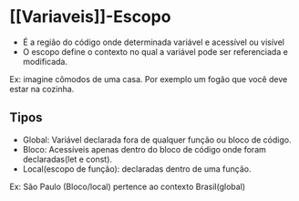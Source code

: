 # [[Variaveis]]-Escopo

- É a região do código onde determinada variável e acessível ou visível
- O escopo define o contexto no qual a variável pode ser referenciada e modificada.

Ex: imagine cômodos de uma casa. Por exemplo um fogão que você deve estar na cozinha.

## Tipos

- Global: Variável declarada fora de qualquer função ou bloco de código.
- Bloco: Acessíveis apenas dentro do bloco de código onde foram declaradas(let e const).
- Local(escopo de função): declaradas dentro de uma função.

Ex: São Paulo (Bloco/local) pertence ao contexto Brasil(global)
